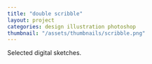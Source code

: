 ```yaml
---
title: "double scribble"
layout: project
categories: design illustration photoshop
thumbnail: "/assets/thumbnails/scribble.png"
---
```


Selected digital sketches.
